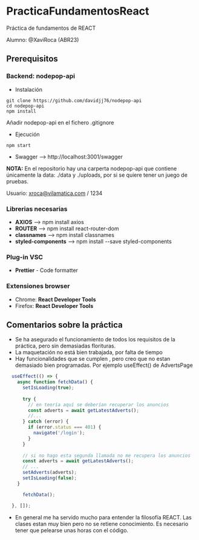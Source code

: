 # PracticaFundamentosReact
Práctica de fundamentos de REACT

Alumno: @XaviRoca (ABR23)


## Prerequisitos

### Backend: **nodepop-api**

* Instalación 
```
git clone https://github.com/davidjj76/nodepop-api
cd nodepop-api
npm install
``` 
Añadir nodepop-api en el fichero .gitignore

* Ejecución

```
npm start
```

* Swagger --> http://localhost:3001/swagger

**NOTA:** En el repositorio hay una carperta nodepop-api que contiene únicamente la data: ./data y ./uploads, por si se quiere tener un juego de pruebas.

Usuario: xroca@vilamatica.com / 1234

### Librerias necesarias

* **AXIOS** --> npm install axios
* **ROUTER** --> npm install react-router-dom
* **classnames** --> npm install classnames
* **styled-components** --> npm install --save styled-components
### Plug-in VSC

* **Prettier** - Code formatter

### Extensiones browser

* Chrome: **React Developer Tools**
* Firefox: **React Developer Tools**

## Comentarios sobre la práctica

* Se ha asegurado el funcionamiento de todos los requisitos de la práctica, pero sin demasiadas florituras.
* La maquetación no está bien trabajada, por falta de tiempo
* Hay funcionalidades que se cumplen , pero creo que no estan demasiado bien programadas. Por ejemplo useEffect() de AdvertsPage
```js
  useEffect(() => {
    async function fetchData() {
      setIsLoading(true);
      
      try {
        // en teoría aquí se deberían recuperar los anuncios
        const adverts = await getLatestAdverts();
        //...
      } catch (error) {
        if (error.status === 401) {
          navigate('/login');       
        } 
      }
      
      // si no hago esta segunda llamada no me recupera los anuncios
      const adverts = await getLatestAdverts();
      // ...
      setAdverts(adverts);
      setIsLoading(false);
    }

      fetchData();

  }, []);
```
* En general me ha servido mucho para entender la filosofía REACT. Las clases estan muy bien pero no se retiene conocimiento. Es necesario tener que pelearse unas horas con el código.






